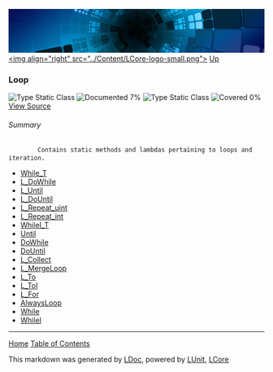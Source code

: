 ![](../Content/LCore-banner-small.png "")
[&lt;img align=&quot;right&quot; src=&quot;../Content/LCore-logo-small.png&quot;&gt;](../../README.md)
[Up](../L.md)

### Loop
![Type Static Class](http://b.repl.ca/v1/Type-Static%20Class-lightgrey.png "") ![Documented 7%](http://b.repl.ca/v1/Documented-7%25-red.png "")
![Type Static Class](http://b.repl.ca/v1/Type-Static%20Class-lightgrey.png "") ![Covered 0%](http://b.repl.ca/v1/Covered-0%25-red.png "")
[View Source](../Extensions/Methods/L.cs#L)

###### Summary

            Contains static methods and lambdas pertaining to loops and iteration.
            
 - [While_T](Loop_While_T.md)
 - [L_DoWhile](Loop_L_DoWhile.md)
 - [L_Until](Loop_L_Until.md)
 - [L_DoUntil](Loop_L_DoUntil.md)
 - [L_Repeat_uint](Loop_L_Repeat_uint.md)
 - [L_Repeat_int](Loop_L_Repeat_int.md)
 - [WhileI_T](Loop_WhileI_T.md)
 - [Until](Loop_Until.md)
 - [DoWhile](Loop_DoWhile.md)
 - [DoUntil](Loop_DoUntil.md)
 - [L_Collect](Loop_L_Collect.md)
 - [L_MergeLoop](Loop_L_MergeLoop.md)
 - [L_To](Loop_L_To.md)
 - [L_ToI](Loop_L_ToI.md)
 - [L_For](Loop_L_For.md)
 - [AlwaysLoop](Loop_AlwaysLoop.md)
 - [While](Loop_While.md)
 - [WhileI](Loop_WhileI.md)



---

[Home](../../README.md) [Table of Contents](../../TableOfContents.md)

This markdown was generated by [LDoc](https://github.com/CodeSingularity/LDoc), powered by [LUnit](https://github.com/CodeSingularity/LUnit), [LCore](https://github.com/CodeSingularity/LCore)
